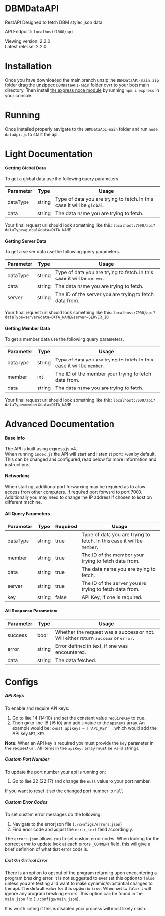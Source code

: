 # DBMDataAPI
RestAPI Designed to fetch DBM styled json data

API Endpoint: `localhost:7000/api`

Viewing version: 2.2.0
<br>
Latest release: 2.2.0

# Installation

Once you have downloaded the main branch unzip the `DBMDataAPI-main.zip` folder drag the unzipped `DBMDataAPI-main` folder over to your bots main directory. Then install [the express node module](https://www.npmjs.com/package/express) by running `npm i express` in your console.

# Running

Once installed properly navigate to the `DBMDataApi-main` folder and run `node dataApi.js` to start the api.

# Light Documentation

#### Getting Global Data ####

To get a global data use the following query parameters.

Parameter | Type | Usage
--------- | ---- | -----
dataType | string | Type of data you are trying to fetch. In this case it will be `global`.
data | string | The data name you are trying to fetch.

Your final request url should look something like this: `localhost:7000/api?dataType=global&data=DATA_NAME`

#### Getting Server Data ####

To get a server data use the following query parameters.

Parameter | Type | Usage
--------- | ---- | -----
dataType | string | Type of data you are trying to fetch. In this case it will be `server`.
data | string | The data name you are trying to fetch.
server | string | The ID of the server you are trying to fetch data from.

Your final request url should look something like this: `localhost:7000/api?dataType=server&data=DATA_NAME&server=SERVER_ID`

#### Getting Member Data ####

To get a member data use the following query parameters.

Parameter | Type | Usage
--------- | ---- | -----
dataType | string | Type of data you are trying to fetch. In this case it will be `member`.
member | int | The ID of the member your trying to fetch data from.
data | string | The data name you are trying to fetch.

Your final request url should look something like this: `localhost:7000/api?dataType=member&data=DATA_NAME`

# Advanced Documentation

#### Base Info ####

The API is built using express.js v4.<br>
When running `index.js` the API will start and listen at port: `7000` by default. This can be changed and configured, read below for more information and instructions.

#### Networking ####

When starting, additional port forwarding may be required as to allow access from other computers. If required port forward to port 7000. Additionally you may need to change the IP address if chosen to host on different machine.

#### All Query Parameters ####

Parameter | Type | Required | Usage
--------- | ---- | -------- | -----
dataType | string | true | Type of data you are trying to fetch. In this case it will be `member`.
member | string | true | The ID of the member your trying to fetch data from.
data | string | true | The data name you are trying to fetch.
server | string | true | The ID of the server you are trying to fetch data from.
key | string | false | API Key, if one is required.

#### All Response Parameters ####

Parameter | Type | Usage
--------- | ---- | -----
success | bool | Whether the request was a success or not. Will either return `success` or `error`.
error | string | Error defined in text, if one was encountered.
data | string | The data fetched.

# Configs

##### API Keys #####
To enable and require API keys:

1. Go to line 14 (14:10) and set the constant value `requireKey` to true.
2. Then go to line 15 (15:10) and add a value to the `apiKeys` array. An example would be: `const apiKeys = ['API_KEY'];` which would add the API key `API_KEY`.

**Note:** 
When an API key is required you must provide the `key` parameter in the request url. 
All items in the `apiKeys` array must be valid strings.

##### Custom Port Number #####
To update the port number your api is running on:
1. Go to line 22 (22:17) and change the `null` value to your port number.

If you want to reset it set the changed port number to `null`

##### Custom Error Codes #####
To set custom error messages do the following:
1. Navigate to the error json file (`./configs/errors.json`)
2. Find error code and adjust the `error_text` field accordingly.

The `errors.json` allows you to set custom error codes. When looking for the correct error to update look at each errors `_COMMENT` field, this will give a brief definition of what that error code is.

##### Exit On Critical Error #####
There is an option to opt out of the program returning upon encountering a program breaking error. It is not suggested to ever set this option to `false` unless you are testing and want to make dynamic/substantial changes to the api. The default value for this option is `true`. When set to `false` it will ignore any program breaking errors. This option can be found in the `main.json` file (`./configs/main.json`).

It is worth noting if this is disabled your process will most likely crash.
